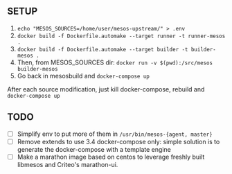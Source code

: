 ## SETUP
1. `echo "MESOS_SOURCES=/home/user/mesos-upstream/" > .env`
2. `docker build -f Dockerfile.automake --target runner -t runner-mesos .`
3. `docker build -f Dockerfile.automake --target builder -t builder-mesos .`
4. Then, from MESOS_SOURCES dir: `docker run -v $(pwd):/src/mesos builder-mesos`
5. Go back in mesosbuild and `docker-compose up`

After each source modification, just kill docker-compose, rebuild and `docker-compose up`

## TODO
 - [ ] Simplify env to put more of them in `/usr/bin/mesos-{agent, master}`
 - [ ] Remove extends to use 3.4 docker-compose only: simple solution is to
   generate the docker-compose with a template engine
 - [ ] Make a marathon image based on centos to leverage freshly built libmesos
   and Criteo's marathon-ui.
